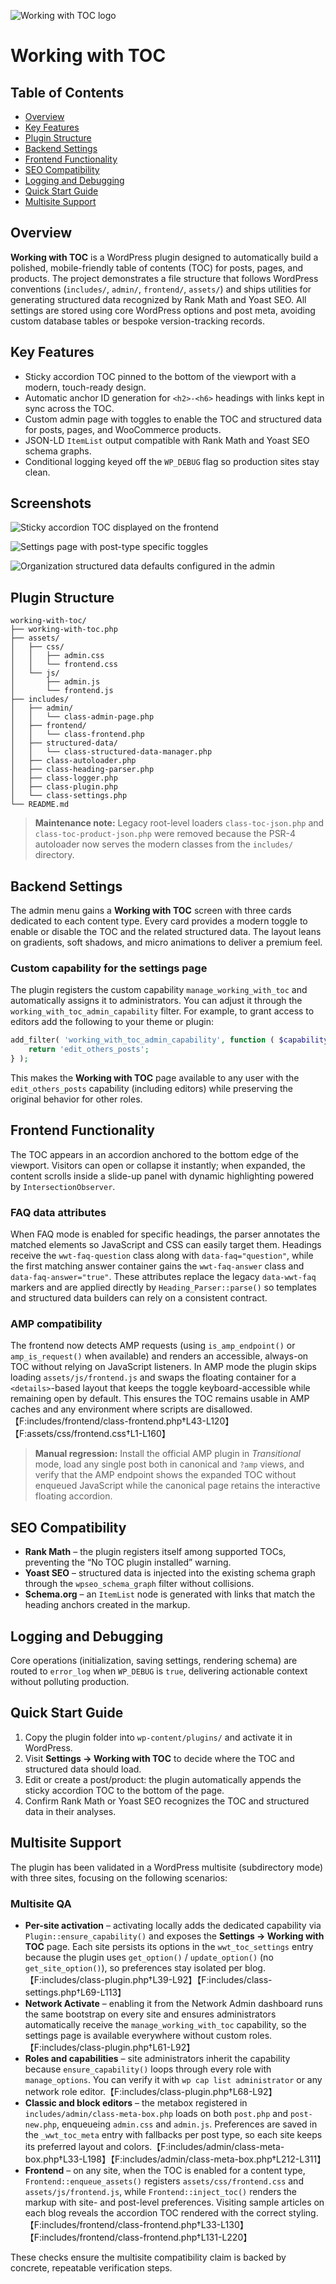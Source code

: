 ![Working with TOC logo](assets/images/www-logo.png)

# Working with TOC

## Table of Contents
- [Overview](#overview)
- [Key Features](#key-features)
- [Plugin Structure](#plugin-structure)
- [Backend Settings](#backend-settings)
- [Frontend Functionality](#frontend-functionality)
- [SEO Compatibility](#seo-compatibility)
- [Logging and Debugging](#logging-and-debugging)
- [Quick Start Guide](#quick-start-guide)
- [Multisite Support](#multisite-support)

## Overview

**Working with TOC** is a WordPress plugin designed to automatically build a polished, mobile-friendly table of contents (TOC) for posts, pages, and products. The project demonstrates a file structure that follows WordPress conventions (`includes/`, `admin/`, `frontend/`, `assets/`) and ships utilities for generating structured data recognized by Rank Math and Yoast SEO.
All settings are stored using core WordPress options and post meta, avoiding custom database tables or bespoke version-tracking records.

## Key Features

- Sticky accordion TOC pinned to the bottom of the viewport with a modern, touch-ready design.
- Automatic anchor ID generation for `<h2>-<h6>` headings with links kept in sync across the TOC.
- Custom admin page with toggles to enable the TOC and structured data for posts, pages, and WooCommerce products.
- JSON-LD `ItemList` output compatible with Rank Math and Yoast SEO schema graphs.
- Conditional logging keyed off the `WP_DEBUG` flag so production sites stay clean.

## Screenshots

![Sticky accordion TOC displayed on the frontend](assets/images/screenshot-1.png)

![Settings page with post-type specific toggles](assets/images/screenshot-2.png)

![Organization structured data defaults configured in the admin](assets/images/screenshot-3.png)

## Plugin Structure

```
working-with-toc/
├── working-with-toc.php
├── assets/
│   ├── css/
│   │   ├── admin.css
│   │   └── frontend.css
│   └── js/
│       ├── admin.js
│       └── frontend.js
├── includes/
│   ├── admin/
│   │   └── class-admin-page.php
│   ├── frontend/
│   │   └── class-frontend.php
│   ├── structured-data/
│   │   └── class-structured-data-manager.php
│   ├── class-autoloader.php
│   ├── class-heading-parser.php
│   ├── class-logger.php
│   ├── class-plugin.php
│   └── class-settings.php
└── README.md
```

> **Maintenance note:** Legacy root-level loaders `class-toc-json.php` and `class-toc-product-json.php` were removed because the
> PSR-4 autoloader now serves the modern classes from the `includes/` directory.

## Backend Settings

The admin menu gains a **Working with TOC** screen with three cards dedicated to each content type. Every card provides a modern toggle to enable or disable the TOC and the related structured data. The layout leans on gradients, soft shadows, and micro animations to deliver a premium feel.

### Custom capability for the settings page

The plugin registers the custom capability `manage_working_with_toc` and automatically assigns it to administrators. You can adjust it through the `working_with_toc_admin_capability` filter. For example, to grant access to editors add the following to your theme or plugin:

```php
add_filter( 'working_with_toc_admin_capability', function ( $capability ) {
    return 'edit_others_posts';
} );
```

This makes the **Working with TOC** page available to any user with the `edit_others_posts` capability (including editors) while preserving the original behavior for other roles.

## Frontend Functionality

The TOC appears in an accordion anchored to the bottom edge of the viewport. Visitors can open or collapse it instantly; when expanded, the content scrolls inside a slide-up panel with dynamic highlighting powered by `IntersectionObserver`.

### FAQ data attributes

When FAQ mode is enabled for specific headings, the parser annotates the matched elements so JavaScript and CSS can easily target them. Headings receive the `wwt-faq-question` class along with `data-faq="question"`, while the first matching answer container gains the `wwt-faq-answer` class and `data-faq-answer="true"`. These attributes replace the legacy `data-wwt-faq` markers and are applied directly by `Heading_Parser::parse()` so templates and structured data builders can rely on a consistent contract.

### AMP compatibility

The frontend now detects AMP requests (using `is_amp_endpoint()` or `amp_is_request()` when available) and renders an accessible, always-on TOC without relying on JavaScript listeners. In AMP mode the plugin skips loading `assets/js/frontend.js` and swaps the floating container for a `<details>`-based layout that keeps the toggle keyboard-accessible while remaining open by default. This ensures the TOC remains usable in AMP caches and any environment where scripts are disallowed.【F:includes/frontend/class-frontend.php†L43-L120】【F:assets/css/frontend.css†L1-L160】

> **Manual regression:** Install the official AMP plugin in *Transitional* mode, load any single post both in canonical and `?amp` views, and verify that the AMP endpoint shows the expanded TOC without enqueued JavaScript while the canonical page retains the interactive floating accordion.

## SEO Compatibility

- **Rank Math** – the plugin registers itself among supported TOCs, preventing the “No TOC plugin installed” warning.
- **Yoast SEO** – structured data is injected into the existing schema graph through the `wpseo_schema_graph` filter without collisions.
- **Schema.org** – an `ItemList` node is generated with links that match the heading anchors created in the markup.

## Logging and Debugging

Core operations (initialization, saving settings, rendering schema) are routed to `error_log` when `WP_DEBUG` is `true`, delivering actionable context without polluting production.

## Quick Start Guide

1. Copy the plugin folder into `wp-content/plugins/` and activate it in WordPress.
2. Visit **Settings → Working with TOC** to decide where the TOC and structured data should load.
3. Edit or create a post/product: the plugin automatically appends the sticky accordion TOC to the bottom of the page.
4. Confirm Rank Math or Yoast SEO recognizes the TOC and structured data in their analyses.

## Multisite Support

The plugin has been validated in a WordPress multisite (subdirectory mode) with three sites, focusing on the following scenarios:

### Multisite QA

- **Per-site activation** – activating locally adds the dedicated capability via `Plugin::ensure_capability()` and exposes the **Settings → Working with TOC** page. Each site persists its options in the `wwt_toc_settings` entry because the plugin uses `get_option()` / `update_option()` (no `get_site_option()`), so preferences stay isolated per blog.【F:includes/class-plugin.php†L39-L92】【F:includes/class-settings.php†L69-L113】
- **Network Activate** – enabling it from the Network Admin dashboard runs the same bootstrap on every site and ensures administrators automatically receive the `manage_working_with_toc` capability, so the settings page is available everywhere without custom roles.【F:includes/class-plugin.php†L61-L92】
- **Roles and capabilities** – site administrators inherit the capability because `ensure_capability()` loops through every role with `manage_options`. You can verify it with `wp cap list administrator` or any network role editor.【F:includes/class-plugin.php†L68-L92】
- **Classic and block editors** – the metabox registered in `includes/admin/class-meta-box.php` loads on both `post.php` and `post-new.php`, enqueueing `admin.css` and `admin.js`. Preferences are saved in the `_wwt_toc_meta` entry with fallbacks per post type, so each site keeps its preferred layout and colors.【F:includes/admin/class-meta-box.php†L33-L198】【F:includes/admin/class-meta-box.php†L212-L311】
- **Frontend** – on any site, when the TOC is enabled for a content type, `Frontend::enqueue_assets()` registers `assets/css/frontend.css` and `assets/js/frontend.js`, while `Frontend::inject_toc()` renders the markup with site- and post-level preferences. Visiting sample articles on each blog reveals the accordion TOC rendered with the correct styling.【F:includes/frontend/class-frontend.php†L33-L130】【F:includes/frontend/class-frontend.php†L131-L220】

These checks ensure the multisite compatibility claim is backed by concrete, repeatable verification steps.
